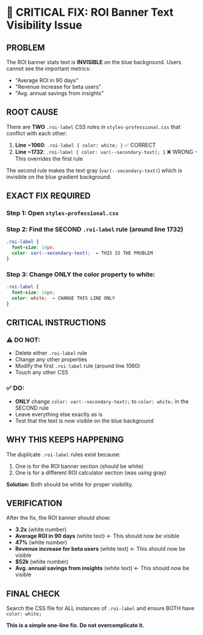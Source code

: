 # 🚨 CRITICAL FIX: ROI Banner Text Visibility Issue

## PROBLEM
The ROI banner stats text is **INVISIBLE** on the blue background. Users cannot see the important metrics:
- "Average ROI in 90 days"
- "Revenue increase for beta users" 
- "Avg. annual savings from insights"

## ROOT CAUSE
There are **TWO** `.roi-label` CSS rules in `styles-professional.css` that conflict with each other:

1. **Line ~1060**: `.roi-label { color: white; }` ✅ CORRECT
2. **Line ~1732**: `.roi-label { color: var(--secondary-text); }` ❌ WRONG - This overrides the first rule

The second rule makes the text gray (`var(--secondary-text)`) which is invisible on the blue gradient background.

## EXACT FIX REQUIRED

### Step 1: Open `styles-professional.css`

### Step 2: Find the SECOND `.roi-label` rule (around line 1732)
```css
.roi-label {
  font-size: 14px;
  color: var(--secondary-text);  ← THIS IS THE PROBLEM
}
```

### Step 3: Change ONLY the color property to white:
```css
.roi-label {
  font-size: 14px;
  color: white;  ← CHANGE THIS LINE ONLY
}
```

## CRITICAL INSTRUCTIONS

### ⚠️ DO NOT:
- Delete either `.roi-label` rule
- Change any other properties
- Modify the first `.roi-label` rule (around line 1060)
- Touch any other CSS

### ✅ DO:
- **ONLY** change `color: var(--secondary-text);` to `color: white;` in the SECOND rule
- Leave everything else exactly as is
- Test that the text is now visible on the blue background

## WHY THIS KEEPS HAPPENING
The duplicate `.roi-label` rules exist because:
1. One is for the ROI banner section (should be white)
2. One is for a different ROI calculator section (was using gray)

**Solution**: Both should be white for proper visibility.

## VERIFICATION
After the fix, the ROI banner should show:
- **3.2x** (white number)
- **Average ROI in 90 days** (white text) ← This should now be visible
- **47%** (white number)  
- **Revenue increase for beta users** (white text) ← This should now be visible
- **$52k** (white number)
- **Avg. annual savings from insights** (white text) ← This should now be visible

## FINAL CHECK
Search the CSS file for ALL instances of `.roi-label` and ensure BOTH have `color: white;`

**This is a simple one-line fix. Do not overcomplicate it.**